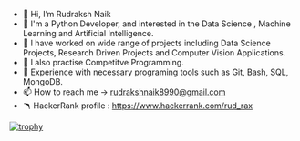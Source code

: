 - 👋 Hi, I’m Rudraksh Naik
- 👀 I'm a Python Developer, and interested in the Data Science , Machine Learning and Artificial Intelligence.
- 🌱 I have worked on wide range of projects including Data Science Projects, Research Driven Projects and Computer Vision Applications.
- 💞 I also practise Competitve Programming.
- 🎯 Experience with necessary programing tools such as Git, Bash, SQL, MongoDB.
- 📫 How to reach me -> rudrakshnaik8990@gmail.com
- 🪃 HackerRank profile : https://www.hackerrank.com/rud_rax

[![trophy](https://github-profile-trophy.vercel.app/?username=rud-rax)](https://github.com/ryo-ma/github-profile-trophy)

<!---
rud-rax/rud-rax is a ✨ special ✨ repository because its `README.md` (this file) appears on your GitHub profile.
You can click the Preview link to take a look at your changes.
--->

